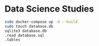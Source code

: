 # Data Science Studies

```sh
sudo docker-compose up -d --build
sudo touch database.db
sqlite3 database.db
.read database.sql
.tables
```
